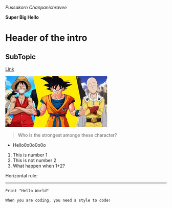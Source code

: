 *Pussakorn Chanpanichravee*

**Super Big Hello**
# Header of the intro
## SubTopic
[Link](https://www.google.com/search?sca_esv=570462611&rlz=1C1ONGR_enUS939US939&sxsrf=AM9HkKkl37O5ZnMfqCblUa1W33AUWioiKw:1696377116311&q=anime&tbm=isch&source=lnms&sa=X&ved=2ahUKEwjUzrCbiduBAxWLLEQIHUDsCmUQ0pQJegQICRAB&biw=614&bih=571&dpr=1.56#imgrc=f4e_XJIpZO83HM)

![Image](1.jpg)

> Who is the strongest amonge these character?
* Hello0o0o0o0o
1. This is number 1
2. This is not number 2
3. What happen when 1+2?

Horizontal rule:

---

`Print "Hello World"`

``` # Coding block is here
When you are coding, you need a style to code!
```
